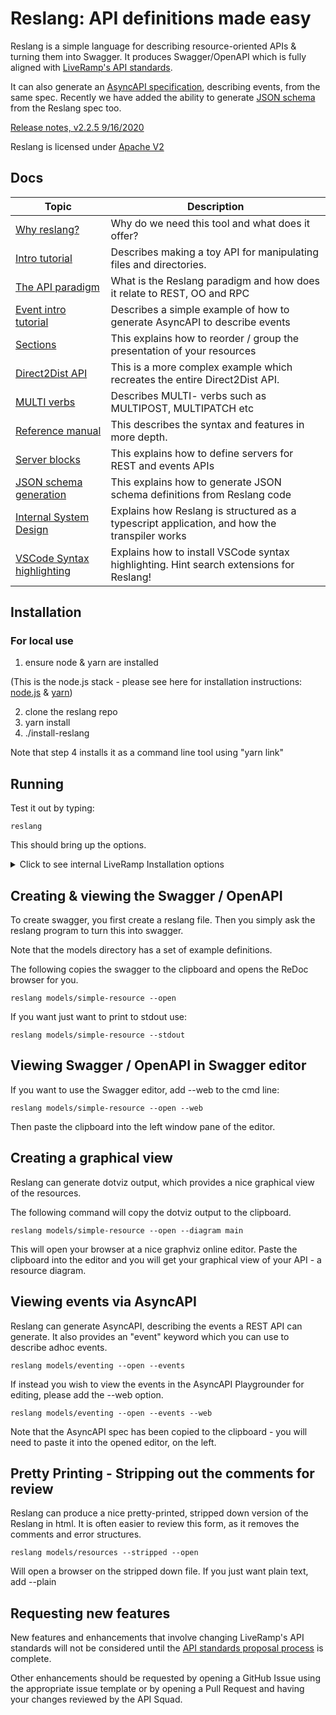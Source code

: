 # Reslang: API definitions made easy

Reslang is a simple language for describing resource-oriented APIs & turning them into Swagger. It produces Swagger/OpenAPI which is fully aligned with [LiveRamp's API standards](https://liveramp.atlassian.net/wiki/spaces/CI/pages/1014498273/RFC+API-3+LiveRamp+API+Standards).

It can also generate an [AsyncAPI specification](https://www.asyncapi.com/), describing events, from the same spec. Recently we have added the ability to generate [JSON schema](https://json-schema.org/) from the Reslang spec too.

[Release notes, v2.2.5 9/16/2020](./docs/releases.md)

Reslang is licensed under [Apache V2](https://www.apache.org/licenses/LICENSE-2.0)

## Docs

| Topic                                                    | Description                                                                                  |
| -------------------------------------------------------- | -------------------------------------------------------------------------------------------- |
| [Why reslang?](./docs/why.md)                            | Why do we need this tool and what does it offer?                                             |
| [Intro tutorial](./docs/intro.md)                        | Describes making a toy API for manipulating files and directories.                           |
| [The API paradigm](./docs/paradigm.md)                   | What is the Reslang paradigm and how does it relate to REST, OO and RPC                      |
| [Event intro tutorial](./docs/intro-events.md)           | Describes a simple example of how to generate AsyncAPI to describe events                    |
| [Sections](./docs/sections.md)                           | This explains how to reorder / group the presentation of your resources                      |
| [Direct2Dist API](./docs/direct2dist-explanation.md)     | This is a more complex example which recreates the entire Direct2Dist API.                   |
| [MULTI verbs](./docs/multi.md)                           | Describes MULTI- verbs such as MULTIPOST, MULTIPATCH etc                                     |
| [Reference manual](./docs/reference.md)                  | This describes the syntax and features in more depth.                                        |
| [Server blocks](./docs/server-blocks.md)                 | This explains how to define servers for REST and events APIs                                 |
| [JSON schema generation](./docs/jsonschema.md)           | This explains how to generate JSON schema definitions from Reslang code                      |
| [Internal System Design](./docs/ReslangSystemDesign.pdf) | Explains how Reslang is structured as a typescript application, and how the transpiler works |
| [VSCode Syntax highlighting](./vscode/README.md)         | Explains how to install VSCode syntax highlighting. Hint search extensions for Reslang!      |

## Installation

### For local use

1. ensure node & yarn are installed

(This is the node.js stack - please see here for installation instructions: [node.js](https://nodejs.org/en/download/) & [yarn](https://classic.yarnpkg.com/en/docs/install/#mac-stable))

2. clone the reslang repo
3. yarn install
4. ./install-reslang

Note that step 4 installs it as a command line tool using "yarn link"

## Running

Test it out by typing:

    reslang

This should bring up the options.

<details>
  <summary>Click to see internal LiveRamp Installation options</summary>

## Running in Docker (for internal LiveRamp users only)

Individuals who do not want to build Reslang from scratch are free to use the `reslang-docker` script which provides convenient, but limited, functionality with a reslang container.
This script outputs the generated swagger to STDOUT and requires an absolute path to function.

```
    bash ./reslang-docker.sh <full-path-to-reslang-folder>
```

</details>

## Creating & viewing the Swagger / OpenAPI

To create swagger, you first create a reslang file. Then you simply ask the reslang program to turn this into swagger.

Note that the models directory has a set of example definitions.

The following copies the swagger to the clipboard and opens the ReDoc browser for you.

    reslang models/simple-resource --open

If you want just want to print to stdout use:

    reslang models/simple-resource --stdout

## Viewing Swagger / OpenAPI in Swagger editor

If you want to use the Swagger editor, add --web to the cmd line:

    reslang models/simple-resource --open --web

Then paste the clipboard into the left window pane of the editor.

## Creating a graphical view

Reslang can generate dotviz output, which provides a nice graphical view of the resources.

The following command will copy the dotviz output to the clipboard.

    reslang models/simple-resource --open --diagram main

This will open your browser at a nice graphviz online editor. Paste the clipboard into the editor and you will get your graphical view of your API - a resource diagram.

## Viewing events via AsyncAPI

Reslang can generate AsyncAPI, describing the events a REST API can generate. It also provides an "event" keyword which you can use to describe adhoc events.

    reslang models/eventing --open --events

If instead you wish to view the events in the AsyncAPI Playgrounder for editing, please add the --web option.

    reslang models/eventing --open --events --web

Note that the AsyncAPI spec has been copied to the clipboard - you will need to paste it into the opened editor, on the left.

## Pretty Printing - Stripping out the comments for review

Reslang can produce a nice pretty-printed, stripped down version of the Reslang in html. It is often easier to review this form, as it removes the comments and error structures.

    reslang models/resources --stripped --open

Will open a browser on the stripped down file. If you just want plain text, add --plain

## Requesting new features

New features and enhancements that involve changing LiveRamp's API standards
will not be considered until the [API standards proposal process][standards process] is complete.

Other enhancements should be requested by opening a GitHub Issue using the
appropriate issue template or by opening a Pull Request and having your changes
reviewed by the API Squad.

[standards process]: https://docs.google.com/document/d/1X3fcFYLdsRzsQeX89zdmCOoisNsD6X-wcrtYcb8MkGA/edit
